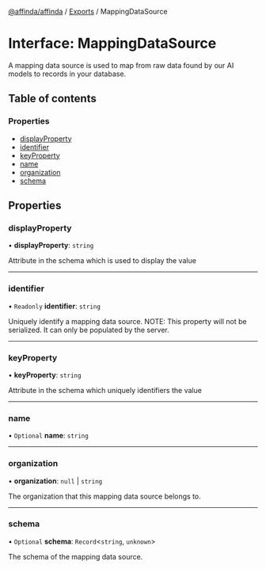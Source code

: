 [@affinda/affinda](../README.md) / [Exports](../modules.md) / MappingDataSource

# Interface: MappingDataSource

A mapping data source is used to map from raw data found by our AI models to records in your database.

## Table of contents

### Properties

- [displayProperty](MappingDataSource.md#displayproperty)
- [identifier](MappingDataSource.md#identifier)
- [keyProperty](MappingDataSource.md#keyproperty)
- [name](MappingDataSource.md#name)
- [organization](MappingDataSource.md#organization)
- [schema](MappingDataSource.md#schema)

## Properties

### displayProperty

• **displayProperty**: `string`

Attribute in the schema which is used to display the value

___

### identifier

• `Readonly` **identifier**: `string`

Uniquely identify a mapping data source.
NOTE: This property will not be serialized. It can only be populated by the server.

___

### keyProperty

• **keyProperty**: `string`

Attribute in the schema which uniquely identifiers the value

___

### name

• `Optional` **name**: `string`

___

### organization

• **organization**: ``null`` \| `string`

The organization that this mapping data source belongs to.

___

### schema

• `Optional` **schema**: `Record`\<`string`, `unknown`\>

The schema of the mapping data source.
